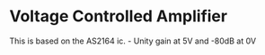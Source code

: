 # Voltage Controlled Amplifier

This is based on the AS2164 ic.
    - Unity gain at 5V and -80dB at 0V
        
    
